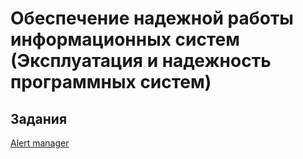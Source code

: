 # Обеспечение надежной работы информационных систем (Эксплуатация и надежность программных систем)

## Задания


[Alert manager](alert_manager)